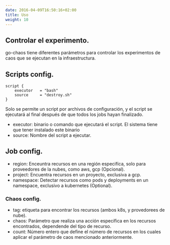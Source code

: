 ```yaml
---
date: 2016-04-09T16:50:16+02:00
title: Uso
weight: 10
---
```


## Controlar el experimento. 

go-chaos tiene diferentes parámetros para controlar los experimentos de caos que se ejecutan en la infraestructura.

## Scripts config.
```
script {
    executor   = "bash"
    source     = "destroy.sh"
}
```
Solo se permite un script por archivos de configuración, y el script se ejecutará al final después de que todos los jobs hayan finalizado.

* executor: binario o comando que ejecutará el script. El sistema tiene que tener instalado este binario 
* source: Nombre del script a ejecutar.

## Job config.

* region:    Enceuntra recursos en una región especifíca, solo para proveedores de la nubes, como aws, gcp (Opcional). 
* project:   Encuentra recursos en un proyecto, exclusiva a gcp.
* namespace: Detectar recursos como pods y deployments en un namespace, exclusivo a kubernetes (Optional). 

### Chaos config.
* tag: etiqueta para encontrar los recursos (ambos k8s, y provedorees de nube). 
* chaos: Parámetro que realiza una acción específica en los recursos encontrados, dependende del tipo de recurso.
* count: Número entero que define el número de recursos en los cuales aplicar el parámetro de caos mencionado anteriormente.
